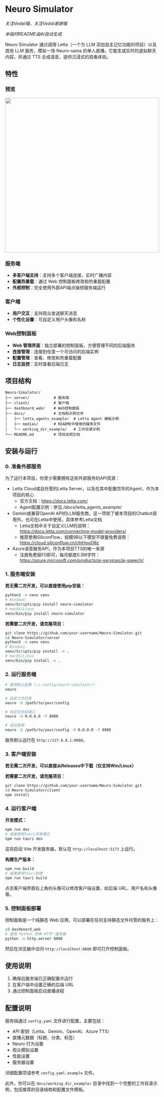 # Neuro Simulator

*关注Vedal喵，关注Vedal谢谢喵*

*本临时README由AI自动生成*

Neuro Simulator 通过调用 Letta（一个为 LLM 添加自主记忆功能的项目）以及其他 LLM 服务，模拟一场 Neuro-sama 的单人直播。它能生成实时的虚拟聊天内容，并通过 TTS 合成语音，提供沉浸式的观看体验。

## 特性

### 预览
<img src="docs/medias/start.gif" width="500" /> 

### 服务端

- **多客户端支持**：支持多个客户端连接，实时广播内容
- **配置热重载**：通过 Web 控制面板修改和热重载配置
- **外部控制**：完全使用外部API端点操控服务端运行

### 客户端

- **用户交互**：支持观众发送聊天消息
- **个性化设置**：可自定义用户头像和名称

### Web控制面板

- **Web 管理界面**：独立部署的控制面板，方便管理不同的后端服务
- **连接管理**：连接到任意一个可访问的后端实例
- **配置管理**：查看、修改和热重载配置
- **日志监控**：实时查看后端日志

## 项目结构

```
Neuro-Simulator/
├── server/           # 服务端
├── client/           # 客户端
├── dashboard_web/    # Web控制面板
├── docs/             # 文档和示例文件
│   ├── letta_agents_example/  # Letta Agent 模板示例
│   ├── medias/       # README中使用的媒体文件
│   └── working_dir_example/   # 工作目录示例
└── README.md         # 项目说明文档
```

## 安装与运行

### 0. 准备外部服务

为了运行本项目，你至少需要拥有这些外部服务的API资源：
- Letta Cloud或自托管的Letta Server，以及在其中配置完毕的Agent，作为本项目的核心
  - 官方文档：https://docs.letta.com/
  - Agent配置示例：参见./docs/letta_agents_example/
- Gemini或兼容OpenAI API的LLM服务商，这一项除了被本项目的Chatbot调用外，也可在Letta中使用，具体参考Letta文档
  - Letta文档中关于自定义LLM的说明：https://docs.letta.com/connecting-model-providers/
  - 推荐使用SiliconFlow，规模9B以下模型不限量免费调用：https://cloud.siliconflow.cn/i/lnHouO6z
- Azure语音服务API，作为本项目TTS的唯一来源
  - 注册免费层F0即可，每月额度0.5M字符：https://azure.microsoft.com/products/ai-services/ai-speech/

### 1. 服务端安装

**若无需二次开发，可以直接使用pip安装：**
```bash
python3 -m venv venv
# Windows
venv/Scripts/pip install neuro-simulator
# macOS/Linux
venv/bin/pip install neuro-simulator
```

**若需要二次开发，请克隆项目：**
```bash
git clone https://github.com/your-username/Neuro-Simulator.git
cd Neuro-Simulator/server
python3 -m venv venv
# Windows
venv/Scripts/pip install -e .
# macOS/Linux
venv/bin/pip install -e .
```

### 2. 运行服务端

```bash
# 使用默认配置 (~/.config/neuro-simulator/)
neuro

# 指定工作目录
neuro -D /path/to/your/config

# 指定主机和端口
neuro -H 0.0.0.0 -P 8080

# 组合使用
neuro -D /path/to/your/config -H 0.0.0.0 -P 8080
```

服务默认运行在 `http://127.0.0.1:8000`。

### 3. 客户端安装

**若无需二次开发，可以直接从Releases中下载（仅支持Win/Linux）**

**若需要二次开发，请克隆项目：**
```bash
git clone https://github.com/your-username/Neuro-Simulator.git
cd Neuro-Simulator/client
npm install
```

### 4. 运行客户端

**开发模式：**
```bash
npm run dev
# 或者使用Tauri开发模式
npm run tauri dev
```

这将启动 Vite 开发服务器，默认在 `http://localhost:5173` 上运行。

**构建生产版本：**
```bash
npm run build
# 或者使用Tauri构建
npm run tauri build
```

点击客户端界面右上角的头像可以修改客户端设置，如后端 URL、用户名和头像等。

### 5. 控制面板部署

控制面板是一个纯静态 Web 应用，可以部署在任何支持静态文件托管的服务上：

```bash
cd dashboard_web
# 使用 Python 简单 HTTP 服务器
python -m http.server 8080
```

然后在浏览器中访问 `http://localhost:8080` 即可打开控制面板。

## 使用说明

1. 确保后服务端已正确配置并运行
2. 在客户端中设置正确的后端 URL
3. 通过控制面板启动直播进程

## 配置说明

服务端通过 `config.yaml` 文件进行配置，主要包括：

- API 密钥（Letta、Gemini、OpenAI、Azure TTS）
- 直播元数据（标题、分类、标签）
- Neuro 行为设置
- 观众模拟设置
- 性能设置
- 服务器设置

详细配置项请参考 `config.yaml.example` 文件。

此外，你可以在 `docs/working_dir_example/` 目录中找到一个完整的工作目录示例，包括推荐的目录结构和配置文件模板。
